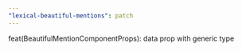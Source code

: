 ```yaml
---
"lexical-beautiful-mentions": patch
---
```


feat(BeautifulMentionComponentProps): data prop with generic type
